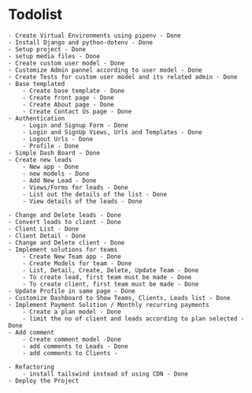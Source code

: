 # Todolist
    - Create Virtual Environments using pipenv - Done
    - Install Django and python-dotenv - Done
    - Setup project - Done
    - setup media files - Done
    - Create custom user model - Done
    - Customize Admin pannel according to user model - Done
    - Create Tests for custom user model and its related admin - Done
    - Base templated
        - Create base template - Done
        - Create front page - Done
        - Create About page - Done
        - Create Contact Us page - Done
    - Authentication
        - Login and Signup Form - Done
        - Login and SignUp Views, Urls and Templates - Done
        - Logout Urls - Done
        - Profile - Done
    - Simple Dash Board - Done
    - Create new leads 
        - New app - Done
        - new models - Done
        - Add New Lead - Done
        - Views/Forms for leads - Done
        - List out the details of the list - Done
        - View details of the leads - Done

    - Change and Delete leads - Done
    - Convert leads to client - Done
    - Client List - Done
    - Client Detail - Done
    - Change and Delete client - Done
    - Implement solutions for teams
        - Create New Team app - Done
        - Create Models for team - Done
        - List, Detail, Create, Delete, Update Team - Done
        - To create lead, first team must be made - Done
        - To create client, first team must be made - Done
    - Update Profile in same page - Done
    - Customize Dashboard to Show Teams, Clients, Leads list - Done
    - Implement Payment Solition / Monthly recurring payments
        - Create a plan model - Done
        - limit the no of client and leads according to plan selected - Done
    - Add comment 
        - Create comment model -Done
        - add comments to Leads - Done
        - add comments to Clients - 
    
    - Refactoring 
        - install tailswind instead of using CDN - Done
    - Deploy the Project
